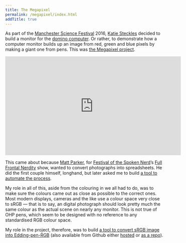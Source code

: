 ```yaml
---
title: The Megapixel
permalink: /megapixel/index.html
addTitle: true
---
```


As part of the [Manchester Science Festival](http://www.manchestersciencefestival.com/) 2016, [Katie Steckles](http://www.katiesteckles.co.uk) decided to build a monitor for the [domino computer](/maths/domputer). Or rather, to demonstrate how a computer monitor builds up an image from red, green and blue pixels by making a giant one from pens. This was [the Megapixel project](http://www.manchestermegapixel.com/).

<p><iframe class="hero" width="560" height="315" src="https://www.youtube.com/embed/AvO4s3bW-qI" frameborder="0" allowfullscreen></iframe></p>

<div class="float-right">
<p>This came about because <a href="http://www.standupmaths.com/">Matt Parker</a>, for <a href="http://festivalofthespokennerd.com/">Festival of the Spoken Nerd</a>’s <a href="http://festivalofthespokennerd.com/dvd/">Full Frontal Nerdity</a> show, wanted to convert photographs into spreadsheets. He did the first couple himself, longhand, but later asked me to build <a href="http://think-maths.co.uk/spreadsheet">a tool to automate the process</a>.
</p></div>

My role in all of this, aside from the colouring in we all had to do, was to make sure the colours came out as close as possible to the correct ones. Most modern displays, cameras and the like use a colour space very close to sRGB — that is to say, an digital photograph should look pretty much the same colour as the actual scene on nearly any monitor. This is not true of <span class="footnote" data-html="<p>For young people, an OHP (or over-head projector) is essentially a light pointed upwards, and then reflected into a wall using a mirror. There is a horizontal glass table between the light and the mirror, on which the presenter can place objects. The shadows of those objects appear on the wall. Usually, those objects are bits of see-though plastic. OHP pens are the pens you use to write on the plasic. The shadow of these objects looks exactly like your handwriting, so this is a way of getting writing onto a wall without chalk, whiteboard pens, or a computer.</p>">OHP</span> pens, which seem to be designed with no reference to any standardised RGB colour space.

My role in the project, therefore, was to build [a tool to convert sRGB image into Edding-pen-RGB](http://www.manchestermegapixel.com/minimegapixel/) (also available from Github either [hosted](http://github.andrewt.net/minimegapixel/) or [as a repo](https://github.com/andrew-t/minimegapixel)).
